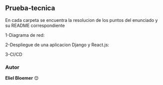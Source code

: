 ## Prueba-tecnica
En cada carpeta se encuentra la resolucion de los puntos del enunciado y su README correspondiente

1-Diagrama de red:

2-Despliegue de una aplicacion Django y React.js:

3-CI/CD

 
### Autor

**Eliel Bloemer** 😊
